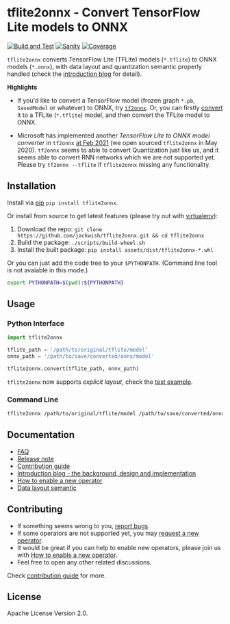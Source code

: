 tflite2onnx - Convert TensorFlow Lite models to ONNX
====================================================

[![Build and Test](https://github.com/jackwish/tflite2onnx/workflows/Build%20and%20Test/badge.svg)](https://github.com/jackwish/tflite2onnx/actions?query=workflow%3A%22Build+and+Test%22)
[![Sanity](https://github.com/jackwish/tflite2onnx/workflows/Sanity/badge.svg)](https://github.com/jackwish/tflite2onnx/actions?query=workflow%3ASanity)
[![Coverage](https://codecov.io/gh/jackwish/tflite2onnx/branch/master/graph/badge.svg)](https://codecov.io/gh/jackwish/tflite2onnx)

`tflite2onnx` converts TensorFlow Lite (TFLite) models (`*.tflite`) to ONNX models (`*.onnx`),
with data layout and quantization semantic properly handled (check the [introduction blog][intro] for detail).

**Highlights**


* If you'd like to convert a TensorFlow model (frozen graph `*.pb`, `SavedModel`
or whatever) to ONNX, try [`tf2onnx`](https://github.com/onnx/tensorflow-onnx).
Or, you can firstly [convert][tf2tflite] it to a TFLite (`*.tflite`) model,
and then convert the TFLite model to ONNX.

* Microsoft has implemented another _TensorFlow Lite to ONNX model converter_ in `tf2onnx`
[at Feb 2021](https://github.com/onnx/sigs/blob/master/converters/meetings/019-20210212.md)
(we open sourced `tflite2onnx` in May 2020). `tf2onnx` seems to able to convert Quantization
just like us, and it seems able to convert RNN networks which we are not supported yet.
Please try `tf2onnx --tflite` if `tflite2onnx` missing any functionality.


## Installation

Install via [pip][pypi] `pip install tflite2onnx`.

Or install from source to get latest features (please try out with [virtualenv](https://virtualenv.pypa.io)):

1. Download the repo: `git clone https://github.com/jackwish/tflite2onnx.git && cd tflite2onnx`
2. Build the package: `./scripts/build-wheel.sh`
3. Install the built package: `pip install assets/dist/tflite2onnx-*.whl`

Or you can just add the code tree to your `$PYTHONPATH`.
(Command line tool is not avaiable in this mode.)

```sh
export PYTHONPATH=$(pwd):${PYTHONPATH}
```


## Usage

### Python Interface

```py
import tflite2onnx

tflite_path = '/path/to/original/tflite/model'
onnx_path = '/path/to/save/converted/onnx/model'

tflite2onnx.convert(tflite_path, onnx_path)
```

`tflite2onnx` now supports *explicit layout*, check the
[test example](https://github.com/jackwish/tflite2onnx/blob/master/tests/test_explicit_layout.py).


### Command Line

```sh
tflite2onnx /path/to/original/tflite/model /path/to/save/converted/onnx/model
```


## Documentation

* [FAQ](docs/faq.md)
* [Release note](docs/release-notes.md)
* [Contribution guide](docs/contribution-guide.md)
* [Introduction blog - the background, design and implementation][intro]
* [How to enable a new operator](docs/how-to-enable-new-operator.md)
* [Data layout semantic](docs/data-layout-semantic.md)


## Contributing

* If something seems wrong to you, [report bugs](https://github.com/jackwish/tflite2onnx/issues/new?assignees=&labels=bug&template=bug-report.md&title=).
* If some operators are not supported yet, you may [request a new operator](https://github.com/jackwish/tflite2onnx/issues/new?assignees=&labels=operator%2C+help+wanted&template=request-operator.md&title=Operator+request%3A).
* It would be great if you can help to enable new operators, please join us with [How to enable a new operator](docs/how-to-enable-new-operator.md).
* Feel free to open any other related discussions.

Check [contribution guide](docs/contribution-guide.md) for more.


## License

Apache License Version 2.0.

[intro]: https://jackwish.net/2020/Convert-TensorFlow-Lite-models-to-ONNX.html
[pypi]: https://pypi.org/project/tflite2onnx
[github]: https://github.com/jackwish/tflite2onnx
[tf2tflite]: https://www.tensorflow.org/lite/convert
